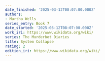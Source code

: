 ```yaml
---
date_finished: '2025-03-12T08:07:00.000Z'
authors:
- Martha Wells
series_entry: Book 7
date_started: '2025-03-12T08:07:00.000Z'
work_iri: https://www.wikidata.org/wiki/
series: The Murderbot Diaries
title: System Collapse
rating: 2
edition_iri: https://www.wikidata.org/wiki/
---
```


